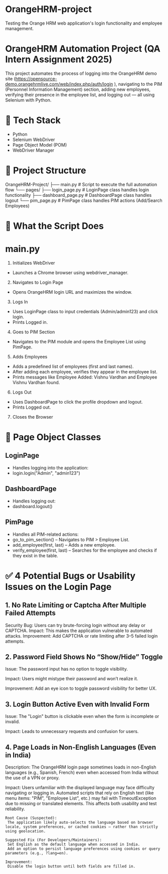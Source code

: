 # OrangeHRM-project
 Testing the Orange HRM web application's login functionality and employee management.
 
#  OrangeHRM Automation Project (QA Intern Assignment 2025)
 This project automates the process of logging into the OrangeHRM demo site (https://opensource-demo.orangehrmlive.com/web/index.php/auth/login ), navigating to the PIM (Personnel Information Management) section, adding new employees, verifying their presence in the employee list, and logging out — all using Selenium with Python.

# 🔧 Tech Stack
  - Python
  - Selenium WebDriver
  - Page Object Model (POM)
  - WebDriver Manager

# 🧭 Project Structure
OrangeHRM-Project/
├── main.py                  # Script to execute the full automation flow
└── pages/
    ├── login_page.py        # LoginPage class handles login functionality
    ├── dashboard_page.py    # DashboardPage class handles logout
    └── pim_page.py          # PimPage class handles PIM actions (Add/Search Employees)

# 📜 What the Script Does
# main.py

1. Initializes WebDriver
 - Launches a Chrome browser using webdriver_manager.

2. Navigates to Login Page
 - Opens OrangeHRM login URL and maximizes the window.

3. Logs In
 - Uses LoginPage class to input credentials (Admin/admin123) and click login.
 - Prints Logged in.

4. Goes to PIM Section
 - Navigates to the PIM module and opens the Employee List using PimPage.

5. Adds Employees
 - Adds a predefined list of employees (first and last names).
 - After adding each employee, verifies they appear in the employee list.
 - Prints messages like Employee Added: Vishnu Vardhan and Employee Vishnu Vardhan found.

6. Logs Out
 - Uses DashboardPage to click the profile dropdown and logout.
 - Prints Logged out.

7. Closes the Browser

# 🧩 Page Object Classes

## LoginPage
 - Handles logging into the application:
 - login.login("Admin", "admin123")

## DashboardPage
 - Handles logging out:
 - dashboard.logout()

## PimPage
 - Handles all PIM-related actions:
 - go_to_pim_section() – Navigates to PIM > Employee List.
 - add_employee(first, last) – Adds a new employee.
 - verify_employee(first, last) – Searches for the employee and checks if they exist in the table.


# ✅ 4 Potential Bugs or Usability Issues on the Login Page

## 1. No Rate Limiting or Captcha After Multiple Failed Attempts
   Security Bug: Users can try brute-forcing login without any delay or CAPTCHA.
   Impact: This makes the application vulnerable to automated attacks.
   Improvement: Add CAPTCHA or rate limiting after 3–5 failed login attempts.
  
## 2. Password Field Shows No “Show/Hide” Toggle
   Issue:
    The password input has no option to toggle visibility.

   Impact:
    Users might mistype their password and won’t realize it.

   Improvement:
    Add an eye icon to toggle password visibility for better UX.
 
 ## 3. Login Button Active Even with Invalid Form
   Issue:
    The "Login" button is clickable even when the form is incomplete or invalid.

   Impact:
    Leads to unnecessary requests and confusion for users.

  ## 4. Page Loads in Non-English Languages (Even in India)
   Description:
    The OrangeHRM login page sometimes loads in non-English languages (e.g., Spanish, French) even when accessed from India without the use of a VPN or proxy.
   
   Impact:
     Users unfamiliar with the displayed language may face difficulty navigating or logging in.
     Automated scripts that rely on English text (like menu items: "PIM", "Employee List", etc.) may fail with TimeoutException due to missing or translated elements.
     This affects both usability and test reliability.
   
    Root Cause (Suspected):
     The application likely auto-selects the language based on browser locale, system preferences, or cached cookies — rather than strictly using geolocation.
   
    Suggested Fix (For Developers/Maintainers):
     Set English as the default language when accessed in India.
     Add an option to persist language preferences using cookies or query parameters (e.g., ?lang=en).

    Improvement:
     Disable the login button until both fields are filled in.
